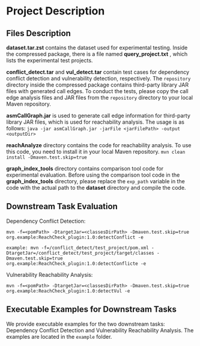 # Project Description

## Files Description

**dataset.tar.zst** contains the dataset used for experimental testing. Inside the compressed package, there is a file named  **query_project.txt** , which lists the experimental test projects.

**conflict_detect.tar** and **vul_detect.tar** contain test cases for dependency conflict detection and vulnerability detection, respectively. The `repository` directory inside the compressed package contains third-party library JAR files with generated call edges. To conduct the tests, please copy the call edge analysis files and JAR files from the `repository` directory to your local Maven repository.

**asmCallGraph.jar** is used to generate call edge information for third-party library JAR files, which is used for reachability analysis. The usage is as follows:
`java -jar asmCallGraph.jar -jarFile <jarFilePath> -output <outputDir>`

**reachAnalyze** directory contains the code for reachability analysis. To use this code, you need to install it in your local Maven repository.
`mvn clean install -Dmaven.test.skip=true`

**graph_index_tools** directory contains comparison tool code for experimental evaluation. Before using the comparison tool code in the **graph_index_tools** directory, please replace the `exp_path` variable in the code with the actual path to the **dataset** directory and compile the code.

## Downstream Task Evaluation

Dependency Conflict Detection:

`mvn -f=<pomPath> -DtargetJar=<classesDirPath> -Dmaven.test.skip=true org.example:ReachCheck_plugin:1.0:detectConflict -e`

`example: mvn -f=/conflict_detect/test_project/pom.xml -DtargetJar=/conflict_detect/test_project/target/classes -Dmaven.test.skip=true org.example:ReachCheck_plugin:1.0:detectConflicte -e`

Vulnerability Reachability Analysis:

`mvn -f=<pomPath> -DtargetJar=<classesDirPath> -Dmaven.test.skip=true org.example:ReachCheck_plugin:1.0:detectVul -e`

## Executable Examples for Downstream Tasks
We provide executable examples for the two downstream tasks: Dependency Conflict Detection and Vulnerability Reachability Analysis. 
The examples are located in the `example` folder.